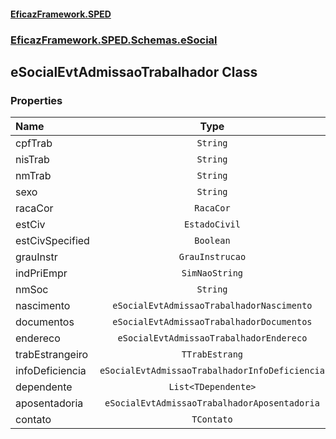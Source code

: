 #### [EficazFramework.SPED](EficazFrameworkSPED.md 'EficazFramework SPED')
### [EficazFramework.SPED.Schemas.eSocial](EficazFramework.SPED.Schemas.eSocial.md 'EficazFramework.SPED.Schemas.eSocial')

## eSocialEvtAdmissaoTrabalhador Class
### Properties

| Name | Type | |
| :--- | :---: | :--- |
| cpfTrab | `String` |  |
| nisTrab | `String` |  |
| nmTrab | `String` |  |
| sexo | `String` |  |
| racaCor | `RacaCor` |  |
| estCiv | `EstadoCivil` |  |
| estCivSpecified | `Boolean` |  |
| grauInstr | `GrauInstrucao` |  |
| indPriEmpr | `SimNaoString` |  |
| nmSoc | `String` |  |
| nascimento | `eSocialEvtAdmissaoTrabalhadorNascimento` |  |
| documentos | `eSocialEvtAdmissaoTrabalhadorDocumentos` |  |
| endereco | `eSocialEvtAdmissaoTrabalhadorEndereco` |  |
| trabEstrangeiro | `TTrabEstrang` |  |
| infoDeficiencia | `eSocialEvtAdmissaoTrabalhadorInfoDeficiencia` |  |
| dependente | `List<TDependente>` |  |
| aposentadoria | `eSocialEvtAdmissaoTrabalhadorAposentadoria` |  |
| contato | `TContato` |  |
